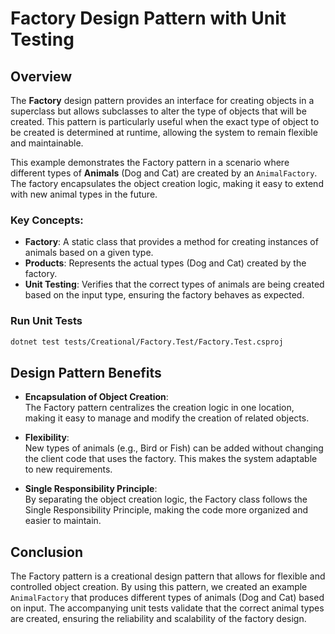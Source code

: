 ﻿# Factory Design Pattern with Unit Testing

## Overview

The **Factory** design pattern provides an interface for creating objects in a superclass but allows subclasses to alter the type of objects that will be created. This pattern is particularly useful when the exact type of object to be created is determined at runtime, allowing the system to remain flexible and maintainable.

This example demonstrates the Factory pattern in a scenario where different types of **Animals** (Dog and Cat) are created by an `AnimalFactory`. The factory encapsulates the object creation logic, making it easy to extend with new animal types in the future.

### Key Concepts:

- **Factory**: A static class that provides a method for creating instances of animals based on a given type.
- **Products**: Represents the actual types (Dog and Cat) created by the factory.
- **Unit Testing**: Verifies that the correct types of animals are being created based on the input type, ensuring the factory behaves as expected.

### Run Unit Tests

``` bash
dotnet test tests/Creational/Factory.Test/Factory.Test.csproj
```

## Design Pattern Benefits

- **Encapsulation of Object Creation**:  
  The Factory pattern centralizes the creation logic in one location, making it easy to manage and modify the creation of related objects.

- **Flexibility**:  
  New types of animals (e.g., Bird or Fish) can be added without changing the client code that uses the factory. This makes the system adaptable to new requirements.

- **Single Responsibility Principle**:  
  By separating the object creation logic, the Factory class follows the Single Responsibility Principle, making the code more organized and easier to maintain.

## Conclusion

The Factory pattern is a creational design pattern that allows for flexible and controlled object creation. By using this pattern, we created an example `AnimalFactory` that produces different types of animals (Dog and Cat) based on input. The accompanying unit tests validate that the correct animal types are created, ensuring the reliability and scalability of the factory design.

